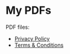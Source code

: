 <!DOCTYPE html>
<html>
  <head>
    <title>Documents</title>
  </head>
  <body>
    <h1>My PDFs</h1>
    <p>PDF files:</p>
    <ul>
      <li><a href="https://github.com/nainajnahO/nainajnaho.github.io/blob/main/privacy-policy.pdf">Privacy Policy</a></li>
      <li><a href="https://github.com/nainajnahO/nainajnaho.github.io/blob/main/terms-and-conditions.pdf">Terms & Conditions</a></li>
    </ul>
  </body>
</html>
